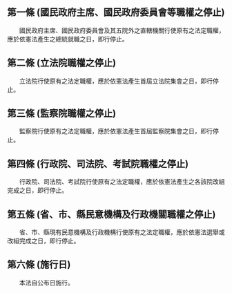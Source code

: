 第一條 (國民政府主席、國民政府委員會等職權之停止)
-------------------------------------------------
　　國民政府主席、國民政府委員會及其五院外之直轄機關行使原有之法定職權，應於依憲法產生之總統就職之日，即行停止。  


第二條 (立法院職權之停止)
-------------------------
　　立法院行使原有之法定職權，應於依憲法產生首屆立法院集會之日，即行停止。  


第三條 (監察院職權之停止)
-------------------------
　　監察院行使原有之法定職權，應於依憲法產生首屆監察院集會之日，即行停止。  


第四條 (行政院、司法院、考試院職權之停止)
-----------------------------------------
　　行政院、司法院、考試院行使原有之法定職權，應於依憲法產生之各該院改組完成之日，即行停止。  


第五條 (省、市、縣民意機構及行政機關職權之停止)
-----------------------------------------------
　　省、市、縣現有民意機構及行政機構行使原有之法定職權，應於依憲法選舉或改組完成之日，即行停止。  


第六條 (施行日)
---------------
　　本法自公布日施行。